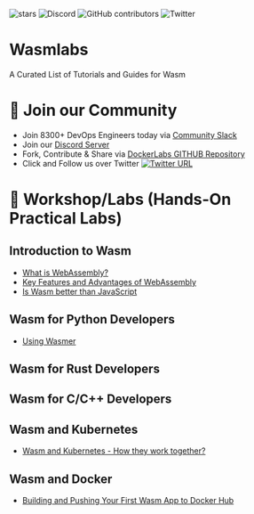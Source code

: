 
![stars](https://img.shields.io/github/stars/collabnix/wasmlabs)
![Discord](https://img.shields.io/discord/1020180904129335379)
![GitHub contributors](https://img.shields.io/github/contributors/collabnix/wasmlabs)
![Twitter](https://img.shields.io/twitter/follow/collabnix?style=social)


# Wasmlabs

A Curated List of Tutorials and Guides for Wasm

# 📝 Join our Community

- Join 8300+ DevOps Engineers today via [Community Slack](https://launchpass.com/collabnix)
- Join our [Discord Server](https://discord.gg/QEkCXAXYSe)
- Fork, Contribute & Share via [DockerLabs GITHUB Repository](https://github.com/collabnix/dockerlabs)
-  Click and Follow us over Twitter [![Twitter URL](https://img.shields.io/twitter/url/https/twitter.com/fold_left.svg?style=social&label=Follow%20%40collabnix)](https://twitter.com/collabnix)


# 📌 Workshop/Labs (Hands-On Practical Labs)

## Introduction to Wasm

- [What is WebAssembly?](https://github.com/collabnix/wasmlabs/blob/main/introduction/README.md)
- [Key Features and Advantages of WebAssembly](https://github.com/collabnix/wasmlabs/tree/main/introduction#key-features-and-advantages-of-webassembly)
- [Is Wasm better than JavaScript](https://github.com/collabnix/wasmlabs/blob/main/javascript/README.md)



## Wasm for Python Developers

- [Using Wasmer](https://github.com/collabnix/wasmlabs/blob/main/python/wasmer/README.md)


## Wasm for Rust Developers


## Wasm for C/C++ Developers


## Wasm and Kubernetes

- [Wasm and Kubernetes - How they work together?](https://github.com/collabnix/wasmlabs/blob/main/kubernetes/working-together.md)

## Wasm and Docker

- [Building and Pushing Your First Wasm App to Docker Hub](https://github.com/collabnix/wasmlabs/blob/main/docker/pushing-wasm-to-dockerhub.md)




 




